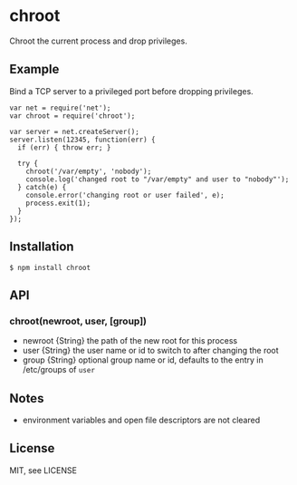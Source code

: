 # chroot

Chroot the current process and drop privileges.

## Example

Bind a TCP server to a privileged port before dropping privileges.

    var net = require('net');
    var chroot = require('chroot');

    var server = net.createServer();
    server.listen(12345, function(err) {
      if (err) { throw err; }

      try {
        chroot('/var/empty', 'nobody');
        console.log('changed root to "/var/empty" and user to "nobody"');
      } catch(e) {
        console.error('changing root or user failed', e);
        process.exit(1);
      }
    });

## Installation

    $ npm install chroot

## API

### chroot(newroot, user, [group])
* newroot {String}  the path of the new root for this process
* user {String}  the user name or id to switch to after changing the root
* group {String}  optional group name or id, defaults to the entry in /etc/groups of `user`

## Notes
* environment variables and open file descriptors are not cleared

## License

MIT, see LICENSE
